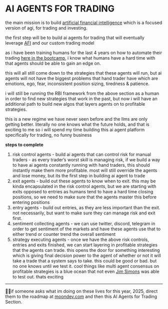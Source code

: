 # AI AGENTS FOR TRADING

the main mission is to build [artificial financial intelligence](https://www.afi.xyz) which is a focused version of agi, for trading and investing. 

the first step will be to build ai agents for trading that will eventually leverage [AFI](https://www.afi.xyz) and our custom trading model

as i have been training humans for the last 4 years on how to automate their trading [here in the bootcamp](https://algotradecamp.com), i know what humans have a hard time with that agents should be able to gain an edge on. 

this will all still come down to the strategies that these agents will run, but ai agents will not have the biggest problems that hand trader have which are emotions, ego, fear, inconsistent position sizing, tiredness & patience.

i will still be running the RBI framework from the above section as a human in order to find new strategies that work in the past, but now i will have an additional path to build new algos that layers agents on to profitable strategies. 

this is a new regime we have never seen before and the llms are only getting better. literally no one knows what the future holds, and that is exciting to me so i will spend my time building this ai agent platform specifically for trading, no funny business

**steps to complete**

1. risk control agents - build ai agents that can control risk for manual traders - as every trader’s worst skill is managing risk, if we build a way to have ai agents constantly running with hand traders, this should instantly make them more profitable. most will still override the agents and lose money, but its the first step in building ai agent to trade
2. exit agents - build out these agents to know when to exit. this may be kinda encapsulated in the risk control agents, but we are starting with exits opposed to entries as humans tend to have a hard time closing positions, so we need to make sure that the agents master this before entering positions
3. entry agents - build out entries, as they are less important than the exit. not necessarily, but want to make sure they can manage risk and exit first. 
4. sentiment collecting agents - we can use twitter, discord, telegram in order to get sentiment of the markets and have these agents use that to either trend or counter trend the overall sentiment
5. strategy executing agents - once we have the above risk controls, entries and exits finished, we can start layering in profitable strategies that the agents can trade. this opens the door for something interesting which is giving final decision power to the agent of whether or not it will take a trade that a system says to take. this could be good or bad. but no one knows until we test it. cool things like multi agent consensus on profitable strategies is a blue ocean that not even [Jim Simons](https://en.wikipedia.org/wiki/Jim_Simons) was able to test out. thats exciting

---

🦻🏽if someone asks what im doing on these lives for this year, 2025, direct them to the roadmap at [moondev.com](http://moondev.com) and then this AI Agents for Trading Section.